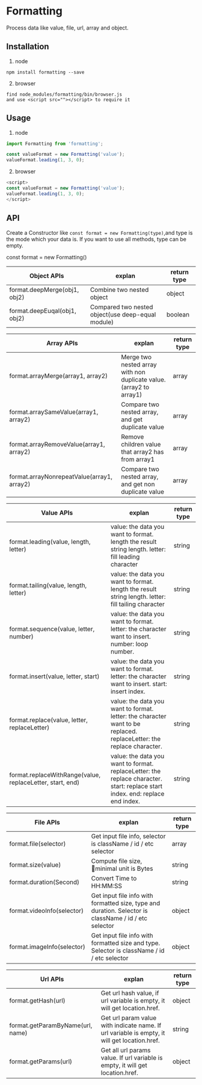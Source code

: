 # Formatting

Process data like value, file, url, array and object.

## Installation

1. node
```
npm install formatting --save
```

2. browser
```
find node_modules/formatting/bin/browser.js
and use <script src=""></script> to require it
```

## Usage

1. node
```js
import Formatting from 'formatting';

const valueFormat = new Formatting('value');
valueFormat.leading(1, 3, 0);
```

2. browser
```js
<script>
const valueFormat = new Formatting('value');
valueFormat.leading(1, 3, 0);
</script>
```

## API

Create a Constructor like `const format = new Formatting(type)`,and type is the mode which your data is. If you want to use all methods, type can be empty.

const format = new Formatting()

Object APIs                                | explan                                                              | return type
------------------------------------------ | ------------------------------------------------------------------- | -------------------
format.deepMerge(obj1, obj2)               | Combine two nested object                                           | object
format.deepEuqal(obj1, obj2)               | Compared two nested object(use deep-equal module)                   | boolean

Array APIs                                 | explan                                                              | return type
------------------------------------------ | ------------------------------------------------------------------- | ------------------
format.arrayMerge(array1, array2)          | Merge two nested array with non duplicate value. (array2 to array1) | array
format.arraySameValue(array1, array2) | Compare two nested array, and get duplicate value                   | array
format.arrayRemoveValue(array1, array2)    | Remove children value that array2 has from array1                   | array
format.arrayNonrepeatValue(array1, array2) | Compare two nested array, and get non duplicate value               | array

Value APIs                                 | explan                                                              | return type
------------------------------------------ | --------------------------------------------------------------------|-------------------
format.leading(value, length, letter)      | value: the data you want to format. length the result string length. letter: fill leading character | string
format.tailing(value, length, letter)      | value: the data you want to format. length the result string length. letter: fill tailing character | string
format.sequence(value, letter, number)     |  value: the data you want to format. letter: the character want to insert. number: loop number. | string
format.insert(value, letter, start)        | value: the data you want to format. letter: the character want to insert. start: insert index. | string
format.replace(value, letter, replaceLetter) | value: the data you want to format. letter: the character want to be replaced. replaceLetter: the replace character. | string
format.replaceWithRange(value, replaceLetter, start, end) | value: the data you want to format. replaceLetter: the replace character. start: replace start index. end: replace end index. | string

File APIs                     | explan        | return type
------------------------------ | -------------|------------
format.file(selector) | Get input file info, selector is className / id / etc selector | array
format.size(value) | Compute file size, minimal unit is Bytes | string
format.duration(Second) | Convert Time to HH:MM:SS | string
format.videoInfo(selector) | Get input file info with formatted size, type and duration. Selector is className / id / etc selector | object
format.imageInfo(selector) | Get input file info with formatted size and type. Selector is className / id / etc selector | object

Url APIs                     | explan        | return type
------------------------------ | -------------|------------
format.getHash(url) | Get url hash value, if url variable is empty, it will get location.href. | object
format.getParamByName(url, name) | Get url param value with indicate name. If url variable is empty, it will get location.href. | string
format.getParams(url) | Get all url params value. If url variable is empty, it will get location.href. | object
